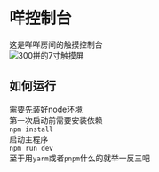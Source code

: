 # 咩控制台
这是咩咩房间的触摸控制台  
![300拼的7寸触摸屏](https://i0.hdslb.com/bfs/album/f94922d2395f79490feb552bce5c8ab1a85deb29.jpg)  
## 如何运行
需要先装好node环境  
第一次启动前需要安装依赖  
`npm install`  
启动主程序  
`npm run dev`  
至于用`yarm`或者`pnpm`什么的就举一反三吧

